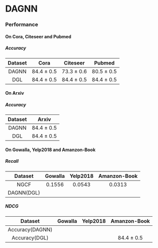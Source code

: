 # DAGNN

### Performance

#### On Cora, Citeseer and Pubmed
##### Accuracy
| Dataset | Cora | Citeseer | Pubmed |
| :-: | :-: | :-: | :-: |
| DAGNN | 84.4 ± 0.5 | 73.3 ± 0.6 | 80.5 ± 0.5 |
| DGL | 84.4 ± 0.5 | 84.4 ± 0.5 | 84.4 ± 0.5 |

#### On Arxiv
##### Accuracy
| Dataset | Arxiv |
| :-: | :-: |
| DAGNN | 84.4 ± 0.5 |
| DGL | 84.4 ± 0.5 |


#### On Gowalla, Yelp2018 and Amanzon-Book

##### Recall
| Dataset | Gowalla | Yelp2018 | Amanzon-Book |
| :-: | :-: | :-: | :-: |
| NGCF | 0.1556 | 0.0543 | 0.0313 |
| DAGNN(DGL) |  |  |  |

##### NDCG
| Dataset | Gowalla | Yelp2018 | Amanzon-Book |
| :-: | :-: | :-: | :-: |
| Accuracy(DAGNN) |  |  |  |
| Accuracy(DGL) |  |  | 84.4 ± 0.5 |
